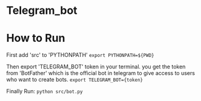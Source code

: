 # Telegram_bot


# How to Run
First add 'src' to 'PYTHONPATH'
```export PYTHONPATH=${PWD}```

Then export 'TELEGRAM_BOT' token in your terminal. you get the token from 'BotFather' which is the official bot in telegram to give access to users who want to create bots. 
```export TELEGRAM_BOT={token}```

Finally Run:
```python src/bot.py```
